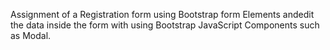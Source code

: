 Assignment of a Registration form using Bootstrap form Elements andedit the data inside the form with using Bootstrap JavaScript Components such as Modal.